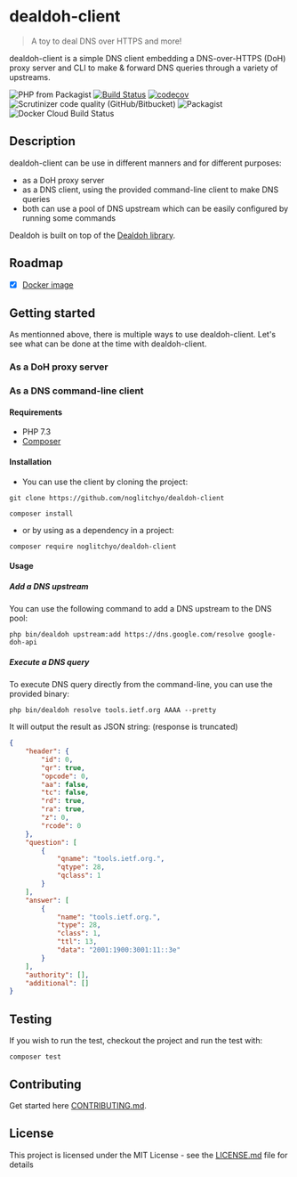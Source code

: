 # dealdoh-client
> A toy to deal DNS over HTTPS and more!

dealdoh-client is a simple DNS client embedding a DNS-over-HTTPS (DoH) proxy server and CLI to make & forward DNS queries through a variety of upstreams. 

![PHP from Packagist](https://img.shields.io/packagist/php-v/noglitchyo/dealdoh-client.svg)
[![Build Status](https://travis-ci.org/noglitchyo/dealdoh-client.svg?branch=master)](https://travis-ci.org/noglitchyo/dealdoh-client)
[![codecov](https://codecov.io/gh/noglitchyo/dealdoh-client/branch/master/graph/badge.svg)](https://codecov.io/gh/noglitchyo/dealdoh-client)
![Scrutinizer code quality (GitHub/Bitbucket)](https://img.shields.io/scrutinizer/quality/g/noglitchyo/dealdoh-client.svg)
![Packagist](https://img.shields.io/packagist/l/noglitchyo/dealdoh-client.svg)
![Docker Cloud Build Status](https://img.shields.io/docker/cloud/build/noglitchyo/dealdoh-client.svg)

## Description

dealdoh-client can be use in different manners and for different purposes:
- as a DoH proxy server
- as a DNS client, using the provided command-line client to make DNS queries
- both can use a pool of DNS upstream which can be easily configured by running some commands

Dealdoh is built on top of the [Dealdoh library](https://github.com/noglitchyo/dealdoh).

## Roadmap

- [x] [Docker image](./docker/README.md)

## Getting started

As mentionned above, there is multiple ways to use dealdoh-client.
Let's see what can be done at the time with dealdoh-client.

### As a DoH proxy server

### As a DNS command-line client

#### Requirements

- PHP 7.3
- [Composer](https://getcomposer.org/doc/00-intro.md)

#### Installation

- You can use the client by cloning the project:

`git clone https://github.com/noglitchyo/dealdoh-client` 

`composer install`

- or by using as a dependency in a project:

`composer require noglitchyo/dealdoh-client` 

#### Usage

##### Add a DNS upstream

You can use the following command to add a DNS upstream to the DNS pool:

`php bin/dealdoh upstream:add https://dns.google.com/resolve google-doh-api`

##### Execute a DNS query

To execute DNS query directly from the command-line, you can use the provided binary:

`php bin/dealdoh resolve tools.ietf.org AAAA --pretty`

It will output the result as JSON string: (response is truncated)
```json
{
    "header": {
        "id": 0,
        "qr": true,
        "opcode": 0,
        "aa": false,
        "tc": false,
        "rd": true,
        "ra": true,
        "z": 0,
        "rcode": 0
    },
    "question": [
        {
            "qname": "tools.ietf.org.",
            "qtype": 28,
            "qclass": 1
        }
    ],
    "answer": [
        {
            "name": "tools.ietf.org.",
            "type": 28,
            "class": 1,
            "ttl": 13,
            "data": "2001:1900:3001:11::3e"
        }
    ],
    "authority": [],
    "additional": []
}
```

## Testing

If you wish to run the test, checkout the project and run the test with: 

`composer test`

## Contributing

Get started here [CONTRIBUTING.md](CONTRIBUTING.md).

## License

This project is licensed under the MIT License - see the [LICENSE.md](LICENSE.md) file for details
